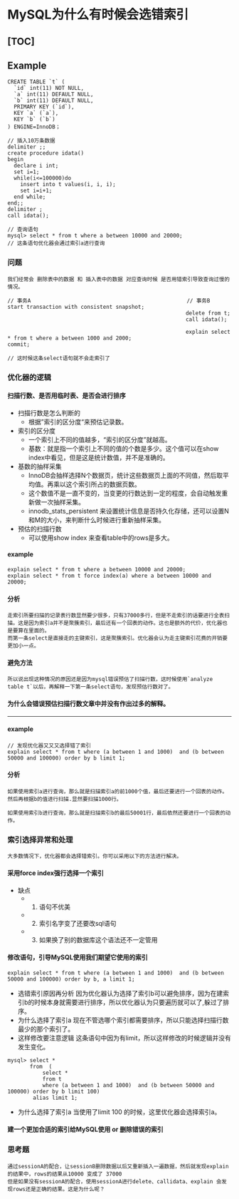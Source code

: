 # MySQL为什么有时候会选错索引

[TOC]
----------------------------
## Example
```mysql
CREATE TABLE `t` (
  `id` int(11) NOT NULL,
  `a` int(11) DEFAULT NULL,
  `b` int(11) DEFAULT NULL,
  PRIMARY KEY (`id`),
  KEY `a` (`a`),
  KEY `b` (`b`)
) ENGINE=InnoDB；

// 插入10万条数据
delimiter ;;
create procedure idata()
begin
  declare i int;
  set i=1;
  while(i<=100000)do
    insert into t values(i, i, i);
    set i=i+1;
  end while;
end;;
delimiter ;
call idata();

// 查询语句
mysql> select * from t where a between 10000 and 20000;
// 这条语句优化器会通过索引a进行查询
```

### 问题
    我们经常会 删除表中的数据 和 插入表中的数据 对应查询时候 是否用错索引导致查询过慢的情况。
```mysql
// 事务A                                                 // 事务B
start transaction with consistent snapshot;
                                                        delete from t;
                                                        call idata();

                                                        explain select * from t where a between 1000 and 2000;
commit;

// 这时候这条select语句就不会走索引了
```

### 优化器的逻辑

#### 扫描行数、是否用临时表、是否会进行排序
+ 扫描行数是怎么判断的
    + 根据”索引的区分度“来预估记录数。
+ 索引的区分度
    + 一个索引上不同的值越多，“索引的区分度”就越高。
    + 基数：就是指一个索引上不同的值的个数是多少。这个值可以在show index中看见，但是这是统计数值，并不是准确的。
+ 基数的抽样采集
    + InnoDB会抽样选择N个数据页，统计这些数据页上面的不同值，然后取平均值。再乘以这个索引所占的数据页数。
    + 这个数值不是一直不变的，当变更的行数达到一定的程度，会自动触发重新做一次抽样采集。
    + innodb_stats_persistent 来设置统计信息是否持久化存储，还可以设置N和M的大小，来判断什么时候进行重新抽样采集。
+ 预估的扫描行数
    + 可以使用show index 来查看table中的rows是多大。

#### example
```mysql
explain select * from t where a between 10000 and 20000;
explain select * from t force index(a) where a between 10000 and 20000;
```

#### 分析
    走索引所要扫描的记录表行数显然要少很多，只有37000多行，但是不走索引的话要进行全表扫描。这是因为索引a并不是聚簇索引，最后还有一个回表的动作。这也是额外的代价，优化器也是要算在里面的。
    而第一条select是直接走的主键索引，这是聚簇索引。优化器会认为走主键索引花费的开销要更加小一点。

#### 避免方法
    所以说出现这种情况的原因还是因为mysql错误预估了扫描行数，这时候使用`analyze table t`以后，再解释一下第一条select语句，发现预估行数对了。

#### 为什么会错误预估扫描行数文章中并没有作出过多的解释。
----------------------------------------------------------------

#### 

#### example
```mysql
// 发现优化器又又又选择错了索引
explain select * from t where (a between 1 and 1000)  and (b between 50000 and 100000) order by b limit 1;
```

#### 分析
    如果使用索引a进行查询，那么就是扫描索引a的前1000个值，最后还要进行一个回表的动作。然后再根据b的值进行扫描.显然要扫描1000行。

    如果使用索引b进行查询，那么就是扫描索引b的最后50001行，最后依然还要进行一个回表的动作。


### 索引选择异常和处理
    大多数情况下，优化器都会选择错索引。你可以采用以下的方法进行解决。

#### 采用force index强行选择一个索引
+ 缺点
    + 1. 语句不优美
    + 2. 索引名字变了还要改sql语句
    + 3. 如果换了别的数据库这个语法还不一定管用

#### 修改语句，引导MySQL使用我们期望它使用的索引
```mysql
explain select * from t where (a between 1 and 1000)  and (b between 50000 and 100000) order by b, a limit 1;
```
+ 选错索引原因再分析
    因为优化器认为选择了索引b可以避免排序，因为在建索引b的时候本身就需要进行排序，所以优化器认为只要遍历就可以了,躲过了排序。
+ 为什么选择了索引a
    现在不管选哪个索引都需要排序，所以只能选择扫描行数最少的那个索引了。
+ 这样修改要注意逻辑
    这条语句中因为有limit，所以这样修改的时候逻辑并没有发生变化。

```mysql
mysql> select * 
       from  (
           select * 
           from t 
           where (a between 1 and 1000)  and (b between 50000 and 100000) order by b limit 100)
        alias limit 1;
```
+ 为什么选择了索引a
    当使用了limit 100 的时候，这里优化器会选择索引a。

#### 建一个更加合适的索引给MySQL使用 or 删除错误的索引


### 思考题
    通过sessionA的配合，让sessionB删除数据以后又重新插入一遍数据，然后就发现explain的结果中，rows的结果从10000 变成了 37000
    但是如果没有sessionA的配合，使用sessionA进行delete、callidata、explain 会发现rows还是正确的结果。这是为什么呢？
